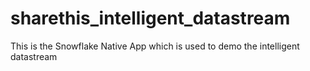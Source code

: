 # sharethis_intelligent_datastream
This is the Snowflake Native App which is used to demo the intelligent datastream
